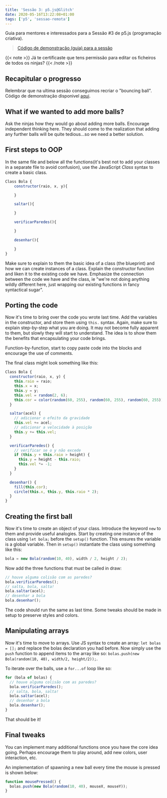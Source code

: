 ```yaml
---
title: 'Sessão 3: p5.js@Glitch'
date: 2020-05-16T13:22:08+01:00
tags: ['p5', 'sessao-remota']
---
```


Guia para mentores e interessados para a Sessão #3 de p5.js (programação criativa).

> [Código de demonstração (guia) para a sessão](https://glitch.com/edit/#!/bola-saltitante-oop)

{{< note >}}
Já te certificaste que tens permissão para editar os ficheiros de todos os ninjas?
{{< /note >}}

## Recapitular o progresso

Relembrar que na ultima sessão conseguimos recriar o "bouncing ball". Código de demonstração disponivel [aqui](https://glitch.com/edit/#!/bola-saltitante).

## What if we wanted to add more balls?

Ask the ninjas how they would go about adding more balls. Encourage independent thinking here. They should come to the realization that adding any further balls will be quite tedious...so we need a better solution.

## First steps to OOP

In the same file and below all the functions(it's best not to add your classes in a separate file to avoid confusion), use the JavaScript _Class_ syntax to create a basic class.

```js
Class Bola {
    constructor(raio, x, y){

    }

    saltar(){

    }

    verificarParedes(){

    }

    desenhar(){

    }
}
```

Make sure to explain to them the basic idea of a class (the blueprint) and how we can create instances of a class. Explain the constructor function and liken it to the existing code we have. Emphasize the connection between the code we have and the class, ie "we're not doing anything wildly different here, just wrapping our existing functions in fancy syntactical sugar".

## Porting the code

Now it's time to bring over the code you wrote last time. Add the variables in the constructor, and store them using `this.` syntax. Again, make sure to explain step-by-step what you are doing. It may not become fully apparent to them, but slowly they will start to understand. The idea is to show them the benefits that encapsulating your code brings.

Function-by-function, start to copy paste code into the blocks and encourage the use of comments.

The final class might look something like this:

```js
Class Bola {
  constructor(raio, x, y) {
    this.raio = raio;
    this.x = x;
    this.y = y;
    this.vel = random(2, 6);
    this.cor = color(random(60, 255), random(60, 255), random(60, 255));
  }

  saltar(acel) {
    // adicionar o efeito da gravidade
    this.vel += acel;
    // adicionar a velocidade à posição
    this.y += this.vel;
  }

  verificarParedes() {
    // verificar se o y não excede
    if (this.y + this.raio > height) {
      this.y = height - this.raio;
      this.vel *= -1;
    }
  }

  desenhar() {
    fill(this.cor);
    circle(this.x, this.y, this.raio * 2);
  }
}
```

## Creating the first ball

Now it's time to create an object of your class. Introduce the keyword `new` to them and provide useful analogies. Start by creating one instance of the class using `let bola;` before the `setup()` function. This ensures the variable is a global variable. Then in `setup()` instantiate the class using something like this:

```js
bola = new Bola(random(10, 40), width / 2, height / 2);
```

Now add the three functions that must be called in draw:

```js
// houve alguma colisão com as paredes?
bola.verificarParedes();
// salta, bola, salta!
bola.saltar(acel);
// desenhar a bola
bola.desenhar();
```

The code should run the same as last time. Some tweaks should be made in setup to preserve styles and colors.

## Manipulating arrays

Now it's time to move to arrays. Use JS syntax to create an array: `let bolas = [];` and replace the bolas declaration you had before. Now simply use the `push` function to append items to the array like so: `bolas.push(new Bola(random(10, 40), width/2, height/2));`.

To iterate over the balls, use a `for...of` loop like so:

```js
for (bola of bolas) {
  // houve alguma colisão com as paredes?
  bola.verificarParedes();
  // salta, bola, salta!
  bola.saltar(acel);
  // desenhar a bola
  bola.desenhar();
}
```

That should be it!

## Final tweaks

You can implement many additional functions once you have the core idea going. Perhaps encourage them to play around, add new colors, user interaction, etc.

An implementation of spawning a new ball every time the mouse is pressed is shown below:

```js
function mousePressed() {
  bolas.push(new Bola(random(10, 40), mouseX, mouseY));
}
```
